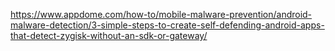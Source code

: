 https://www.appdome.com/how-to/mobile-malware-prevention/android-malware-detection/3-simple-steps-to-create-self-defending-android-apps-that-detect-zygisk-without-an-sdk-or-gateway/
